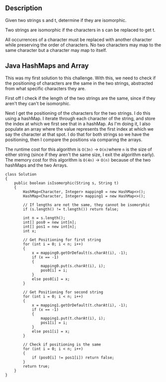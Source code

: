 ## Description

Given two strings s and t, determine if they are isomorphic.

Two strings are isomorphic if the characters in s can be replaced to get t.

All occurrences of a character must be replaced with another character while preserving the order of characters. No two characters may map to the same character but a character may map to itself.

## Java HashMaps and Array

This was my first solution to this challenge. With this, we need to check if the positioning of characters are the same in the two strings, abstracted from what specific characters they are.

First off I check if the length of the two strings are the same, since if they aren't they can't be isomorphic.

Next I get the positioning of the characters for the two strings. I do this using a hashMap. I iterate through each character of the string, and store the index at which we first see that in a hashMap. As I'm doing it, I also populate an array where the value represents the first index at which we say the character at that spot. I do that for both strings so we have the positioning, then I compare the positions via comparing the arrays.

The runtime cost for this algorithm is `O(3n)` -> `O(n)`where `n` is the size of either string (since if they aren't the same size, I exit the algorithm early). The memory cost for this algorithm is `O(4n)` -> `O(n)` because of the two hashMaps and the two Arrays.

```
class Solution 
{
    public boolean isIsomorphic(String s, String t) 
    {
        HashMap<Character, Integer> mapping0 = new HashMap<>();
        HashMap<Character, Integer> mapping1 = new HashMap<>();

        // If lengths are not the same, they cannot be isomorphic
        if (s.length() != t.length()) return false;
        
        int n = s.length();
        int[] pos0 = new int[n];
        int[] pos1 = new int[n];
        int x;
        
        // Get Positioning for first string
        for (int i = 0; i < n; i++)
        {
            x = mapping0.getOrDefault(s.charAt(i), -1);
            if (x == -1)
            {
                mapping0.put(s.charAt(i), i);
                pos0[i] = i;
            }
            else pos0[i] = x;
        }

        // Get Positioning for second string
        for (int i = 0; i < n; i++)
        {
            x = mapping1.getOrDefault(t.charAt(i), -1);
            if (x == -1)
            {
                mapping1.put(t.charAt(i), i);
                pos1[i] = i;
            }
            else pos1[i] = x;
        }
        
        // Check if positioning is the same
        for (int i = 0; i < n; i++)
        {
            if (pos0[i] != pos1[i]) return false;
        }
        return true;
    }
}
```
